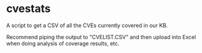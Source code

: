 cvestats
========

A script to get a CSV of all the CVEs currently covered in our KB.  

 Recommend piping the output to "CVELIST.CSV" and then upload into Excel when doing analysis of coverage results, etc.
